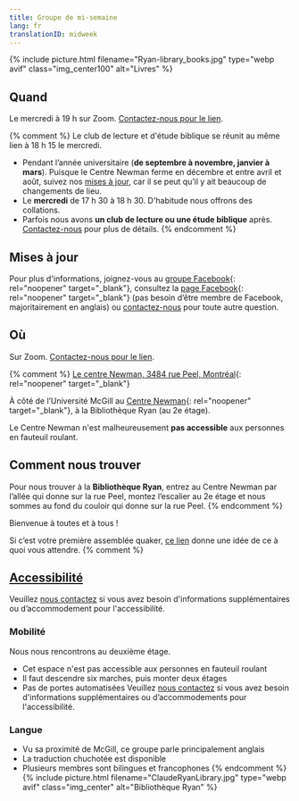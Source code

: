 ```yaml
---
title: Groupe de mi-semaine
lang: fr
translationID: midweek
---
```

{% include picture.html filename="Ryan-library_books.jpg" type="webp avif" class="img_center100" alt="Livres" %}

## Quand
Le mercredi à 19 h sur Zoom. [Contactez-nous pour le lien](/contact-fr).

{% comment %}
Le club de lecture et d'étude biblique se réunit au même lien à 18 h 15 le mercredi.

* Pendant l’année universitaire (**de septembre à novembre, janvier à mars**). Puisque le Centre Newman ferme en décembre et entre avril et août, suivez nos [mises à jour](#misesàjour), car il se peut qu’il y ait beaucoup de changements de lieu.
* Le **mercredi** de 17 h 30 à 18 h 30. D'habitude nous offrons des collations.
* Parfois nous avons **un club de lecture ou une étude biblique** après. [Contactez-nous](/contact-fr) pour plus de détails.
{% endcomment %}

## Mises à jour <span class="stanchor"><a name="misesàjour"></a></span>
Pour plus d'informations, joignez-vous au [groupe Facebook](https://www.facebook.com/groups/mtlmidweek/){: rel="noopener" target="_blank"}, consultez la [page Facebook](https://www.facebook.com/MontrealQuakers/){: rel="noopener" target="_blank"} (pas besoin d’être membre de Facebook, majoritairement en anglais) ou [contactez-nous](/contact-fr) pour toute autre question.
## Où
Sur Zoom. [Contactez-nous pour le lien](/contact-fr).

{% comment %}
[Le centre Newman, 3484 rue Peel, Montréal](https://goo.gl/maps/MeQqk7m8Hegzx9Sz8){: rel="noopener" target="_blank"}

À côté de l’Université McGill au [Centre Newman](https://goo.gl/maps/MeQqk7m8Hegzx9Sz8){: rel="noopener" target="_blank"}, à la <i class="fas fa-book"></i> Bibliothèque Ryan (au 2e étage). 

Le Centre Newman n'est malheureusement **pas accessible** aux personnes en fauteuil roulant.
## Comment nous trouver
Pour nous trouver à la **Bibliothèque Ryan**, entrez au Centre Newman par l’allée qui donne sur la rue Peel, montez l’escalier au 2e étage et nous sommes au fond du couloir qui donne sur la rue Peel.
{% endcomment %}

Bienvenue à toutes et à tous !

Si c’est votre première assemblée quaker, [ce lien](/a_propos) donne une idée de ce à quoi vous attendre.
{% comment %}
## [Accessibilité](/accessibilité) <span class="stanchor"><a name="accessibilité"></a></span>
Veuillez [nous contactez](/contact-fr) si vous avez besoin d'informations supplémentaires ou d’accommodement pour l'accessibilité.
### Mobilité
Nous nous rencontrons au deuxième étage.
* Cet espace n'est pas accessible aux personnes en fauteuil roulant
* Il faut descendre six marches, puis monter deux étages
* Pas de portes automatisées
Veuillez [nous contactez](/contact-fr) si vous avez besoin d'informations supplémentaires ou d’accommodements pour l'accessibilité.

### Langue
* Vu sa proximité de McGill, ce groupe parle principalement anglais
* La traduction chuchotée est disponible
* Plusieurs membres sont bilingues et francophones
{% endcomment %}
{% include picture.html filename="ClaudeRyanLibrary.jpg" type="webp avif" class="img_center" alt="Bibliothèque Ryan" %}
